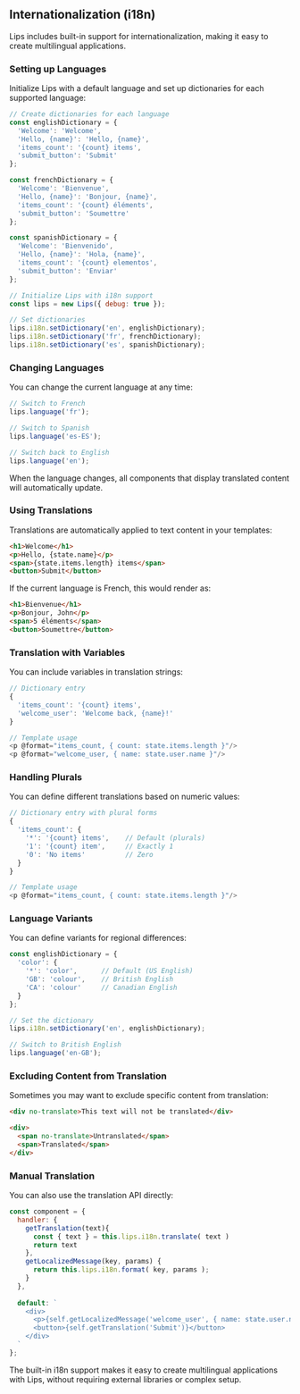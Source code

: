 ## Internationalization (i18n)

Lips includes built-in support for internationalization, making it easy to create multilingual applications.

### Setting up Languages

Initialize Lips with a default language and set up dictionaries for each supported language:

```javascript
// Create dictionaries for each language
const englishDictionary = {
  'Welcome': 'Welcome',
  'Hello, {name}': 'Hello, {name}',
  'items_count': '{count} items',
  'submit_button': 'Submit'
};

const frenchDictionary = {
  'Welcome': 'Bienvenue',
  'Hello, {name}': 'Bonjour, {name}',
  'items_count': '{count} éléments',
  'submit_button': 'Soumettre'
};

const spanishDictionary = {
  'Welcome': 'Bienvenido',
  'Hello, {name}': 'Hola, {name}',
  'items_count': '{count} elementos',
  'submit_button': 'Enviar'
};

// Initialize Lips with i18n support
const lips = new Lips({ debug: true });

// Set dictionaries
lips.i18n.setDictionary('en', englishDictionary);
lips.i18n.setDictionary('fr', frenchDictionary);
lips.i18n.setDictionary('es', spanishDictionary);
```

### Changing Languages

You can change the current language at any time:

```javascript
// Switch to French
lips.language('fr');

// Switch to Spanish
lips.language('es-ES');

// Switch back to English
lips.language('en');
```

When the language changes, all components that display translated content will automatically update.

### Using Translations

Translations are automatically applied to text content in your templates:

```html
<h1>Welcome</h1>
<p>Hello, {state.name}</p>
<span>{state.items.length} items</span>
<button>Submit</button>
```

If the current language is French, this would render as:

```html
<h1>Bienvenue</h1>
<p>Bonjour, John</p>
<span>5 éléments</span>
<button>Soumettre</button>
```

### Translation with Variables

You can include variables in translation strings:

```javascript
// Dictionary entry
{
  'items_count': '{count} items',
  'welcome_user': 'Welcome back, {name}!'
}

// Template usage
<p @format="items_count, { count: state.items.length }"/>
<p @format="welcome_user, { name: state.user.name }"/>
```

### Handling Plurals

You can define different translations based on numeric values:

```javascript
// Dictionary entry with plural forms
{
  'items_count': {
    '*': '{count} items',    // Default (plurals)
    '1': '{count} item',     // Exactly 1
    '0': 'No items'          // Zero
  }
}

// Template usage
<p @format="items_count, { count: state.items.length }"/>
```

### Language Variants

You can define variants for regional differences:

```javascript
const englishDictionary = {
  'color': {
    '*': 'color',      // Default (US English)
    'GB': 'colour',    // British English
    'CA': 'colour'     // Canadian English
  }
};

// Set the dictionary
lips.i18n.setDictionary('en', englishDictionary);

// Switch to British English
lips.language('en-GB');
```

### Excluding Content from Translation

Sometimes you may want to exclude specific content from translation:

```html
<div no-translate>This text will not be translated</div>

<div>
  <span no-translate>Untranslated</span>
  <span>Translated</span>
</div>
```

### Manual Translation

You can also use the translation API directly:

```javascript
const component = {
  handler: {
    getTranslation(text){
      const { text } = this.lips.i18n.translate( text )
      return text
    },
    getLocalizedMessage(key, params) {
      return this.lips.i18n.format( key, params );
    }
  },
  
  default: `
    <div>
      <p>{self.getLocalizedMessage('welcome_user', { name: state.user.name })}</p>
      <button>{self.getTranslation('Submit')}</button>
    </div>
  `
};
```

The built-in i18n support makes it easy to create multilingual applications with Lips, without requiring external libraries or complex setup.
